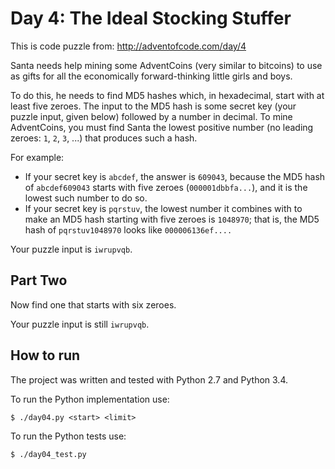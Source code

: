 Day 4: The Ideal Stocking Stuffer
=================================

This is code puzzle from:
<http://adventofcode.com/day/4>

Santa needs help mining some AdventCoins (very similar to bitcoins) to use as gifts for all the economically forward-thinking little girls and boys.

To do this, he needs to find MD5 hashes which, in hexadecimal, start with at least five zeroes. The input to the MD5 hash is some secret key (your puzzle input, given below) followed by a number in decimal. To mine AdventCoins, you must find Santa the lowest positive number (no leading zeroes: `1`, `2`, `3`, ...) that produces such a hash.

For example:

* If your secret key is `abcdef`, the answer is `609043`, because the MD5 hash of `abcdef609043` starts with five zeroes (`000001dbbfa...`), and it is the lowest such number to do so.
* If your secret key is `pqrstuv`, the lowest number it combines with to make an MD5 hash starting with five zeroes is `1048970`; that is, the MD5 hash of `pqrstuv1048970` looks like `000006136ef....`

Your puzzle input is `iwrupvqb`.

Part Two
--------

Now find one that starts with six zeroes.

Your puzzle input is still `iwrupvqb`.

How to run
----------

The project was written and tested with Python 2.7 and Python 3.4.

To run the Python implementation use:
```
$ ./day04.py <start> <limit>
```

To run the Python tests use:
```
$ ./day04_test.py
```
